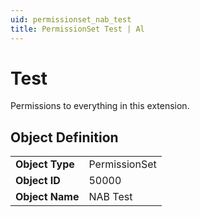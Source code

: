 ```yaml
---
uid: permissionset_nab_test
title: PermissionSet Test | Al
---
```

# Test

Permissions to everything in this extension.

## Object Definition

<table>
<tr><td><b>Object Type</b></td><td>PermissionSet</td></tr>
<tr><td><b>Object ID</b></td><td>50000</td></tr>
<tr><td><b>Object Name</b></td><td>NAB Test</td></tr>
</table>
